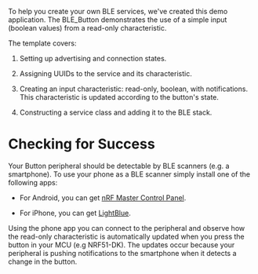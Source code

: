 To help you create your own BLE services, we've created this demo application.
The BLE_Button demonstrates the use of a simple input (boolean values) from a read-only characteristic.

The template covers:

1. Setting up advertising and connection states.

2. Assigning UUIDs to the service and its characteristic.

3. Creating an input characteristic: read-only, boolean, with notifications. This characteristic is updated according to the button's state.

4. Constructing a service class and adding it to the BLE stack.

Checking for Success
====================

Your Button peripheral should be detectable by BLE scanners (e.g. a smartphone).
To use your phone as a BLE scanner simply install one of the following apps:

- For Android, you can get [nRF Master Control Panel](https://play.google.com/store/apps/details?id=no.nordicsemi.android.mcp&hl=en).

- For iPhone, you can get [LightBlue](https://itunes.apple.com/gb/app/lightblue-bluetooth-low-energy/id557428110?mt=8).

Using the phone app you can connect to the peripheral and observe how the
read-only characteristic is automatically updated when you press the button
in your MCU (e.g NRF51-DK). The updates occur because your peripheral is pushing
notifications to the smartphone when it detects a change in the button.

